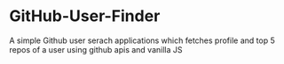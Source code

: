 # GitHub-User-Finder

A simple Github user serach applications which fetches profile and top 5 repos of a user using github apis and vanilla JS

